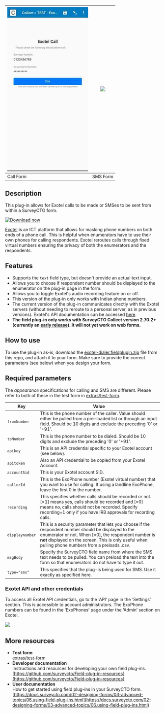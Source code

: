 


| ![](extras/call-preview.jpeg)    |  ![](extras/Exotel-SMS.png) |
| ----------- | ----------- |
| Call Form      | SMS Form       |

## Description
This plug-in allows for Exotel calls to be made or SMSes to be sent from within a SurveyCTO form. 

[![Download now](extras/download-button.png)](https://github.com/NooraHealth/scto-exotel/raw/master/exotel-dialer.fieldplugin.zip)

[Exotel](https://exotel.com) is an ICT platform that allows for masking phone numbers on both ends of a phone call. This is helpful when enumerators have to use their own phones for calling respondents. Exotel  reroutes calls through fixed virtual numbers ensuring the privacy of both the enumerators and the respondents. 

## Features

 * Supports the `text` field type, but doesn't provide an actual text input. 
 * Allows you to choose if respondent number should be displayed to the enumerator on the plug-in page in the form.
 * Allows you to toggle Exotel's audio recording feature on or off.
 * This version of the plug-in only works with Indian phone numbers.
 * The current version of the plug-in communicates directly with the Exotel servers (without needing to reroute to a personal server, as in previous versions).  Exotel's API documentation can be accessed [here](https://developer.exotel.com/api).
 * **The field plug-in only works with SurveyCTO Collect version 2.70.2+ (currently an [early release](https://docs.surveycto.com/collect/)). It will not yet work on web forms.**

## How to use

To use the plug-in as-is, download the [exotel-dialer.fieldplugin.zip](https://github.com/J-PAL-South-Asia/scto-exotel/raw/master/exotel-dialer.fieldplugin.zip) file from this repo, and attach it to your form. Make sure to provide the correct parameters (see below) when you design your form.

## Required parameters

The *appearance* specifications for calling and SMS are different. Please refer to both of these in the test form in [extras/test-form](https://github.com/J-PAL-South-Asia/scto-exotel/tree/master/extras/test-form). 

| Key             | Value                                                                                                                                                                                                                                                              |
| --------------- | ------------------------------------------------------------------------------------------------------------------------------------------------------------------------------------------------------------------------------------------------------------------ |
| `fromNumber`    | This is the phone number of the caller. Value should either be pulled from a pre-loaded list or through an input field. Should be 10 digits and exclude the preceding '0' or '+91'.                                                                                |
| `toNumber`      | This is the phone number to be dialed. Should be 10 digits and exclude the preceding '0' or '+91'.                                                                                                                                                                 |
| `apikey`        | This is an API credential specific to your Exotel account (see below).                                                                                                                                                                                             |
| `apitoken`      | Also an API credential to be copied from your Exotel Account.                                                                                                                                                                                                      |
| `accountSid`    | This is your Exotel account SID.                                                                                                                                                                                                                                   |
| `callerId`      | This is the ExoPhone number (Exotel virtual number) that you want to use for calling. If using a landline ExoPhone, leave the first 0 in the number.                                                                                                               |
| `recording`     | This specifies whether calls should be recorded or not. [=1] means yes, calls should be recorded and [=0] means no, calls should not be recorded. Specify recording=1 only if you have IRB approvals for recording calls.                                          |
| `displaynumber` | This is a security parameter that lets you choose if the respondent number should be displayed to the enumerator or not. When [=0], the respondent number is **not** displayed on the screen. This is only useful when pulling phone numbers from a preloads .csv. |
| `msgBody`       | Specify the SurveyCTO field name from where the SMS text needs to be pulled. You can preload the text into the form so that enumerators do not have to type it out.                                                                                                |
| `type="sms"`    | This specifies that the plug-is being used for SMS. Use it exactly as specified here.                                                                                                                                                                              |

### Exotel API and other credentials 
To access all Exotel API credentials, go to the ‘API’ page in the ‘Settings’ section. This is accessible to account administrators. The ExoPhone numbers can be found in the ‘ExoPhones’ page under the ‘Admin’ section on Exotel.

![](extras/exotel-api-info.png)


## More resources

* **Test form**  
 [extras/test-form](https://github.com/NooraHealth/scto-exotel/tree/master/extras/test-form)
* **Developer documentation**  
Instructions and resources for developing your own field plug-ins.  
[https://github.com/surveycto/Field-plug-in-resources](https://github.com/surveycto/Field-plug-in-resources)
* **User documentation**  
How to get started using field plug-ins in your SurveyCTO form.  
[https://docs.surveycto.com/02-designing-forms/03-advanced-topics/06.using-field-plug-ins.html](https://docs.surveycto.com/02-designing-forms/03-advanced-topics/06.using-field-plug-ins.html)
